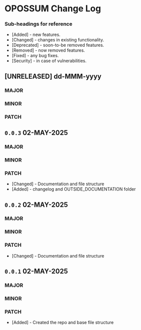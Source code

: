# OPOSSUM Change Log

### Sub-headings for reference
- [Added] - new features.
- [Changed] - changes in existing functionality.
- [Deprecated] - soon-to-be removed features.
- [Removed] - now removed features.
- [Fixed] - any bug fixes.
- [Security] - in case of vulnerabilities.

<!------------------------------------------------------------>
## [UNRELEASED] dd-MMM-yyyy

### MAJOR

### MINOR

### PATCH

<!------------------------------------------------------------>
## `0.0.3` 02-MAY-2025

### MAJOR

### MINOR

### PATCH
- [Changed] - Documentation and file structure
- [Added] - changelog and OUTSIDE_DOCUMENTATION folder

<!------------------------------------------------------------>
## `0.0.2` 02-MAY-2025

### MAJOR

### MINOR

### PATCH
- [Changed] - Documentation and file structure

<!------------------------------------------------------------>
## `0.0.1` 02-MAY-2025

### MAJOR

### MINOR

### PATCH
- [Added] - Created the repo and base file structure